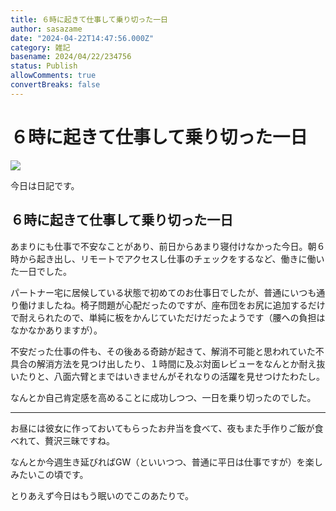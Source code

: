 ```yaml
---
title: ６時に起きて仕事して乗り切った一日
author: sasazame
date: "2024-04-22T14:47:56.000Z"
category: 雑記
basename: 2024/04/22/234756
status: Publish
allowComments: true
convertBreaks: false
---
```

# ６時に起きて仕事して乗り切った一日

![](https://cdn-ak.f.st-hatena.com/images/fotolife/s/sasazame/20230908/20230908202155.png)

今日は日記です。

<!-- Extended Body -->

## ６時に起きて仕事して乗り切った一日

あまりにも仕事で不安なことがあり、前日からあまり寝付けなかった今日。朝６時から起き出し、リモートでアクセスし仕事のチェックをするなど、働きに働いた一日でした。

パートナー宅に居候している状態で初めてのお仕事日でしたが、普通にいつも通り働けましたね。椅子問題が心配だったのですが、座布団をお尻に追加するだけで耐えられたので、単純に板をかんじていただけだったようです（腰への負担はなかなかありますが）。

不安だった仕事の件も、その後ある奇跡が起きて、解消不可能と思われていた不具合の解消方法を見つけ出したり、１時間に及ぶ対面レビューをなんとか耐え抜いたりと、八面六臂とまではいきませんがそれなりの活躍を見せつけたわたし。

なんとか自己肯定感を高めることに成功しつつ、一日を乗り切ったのでした。

* * *

お昼には彼女に作っておいてもらったお弁当を食べて、夜もまた手作りご飯が食べれて、贅沢三昧ですね。

なんとか今週生き延びればGW（といいつつ、普通に平日は仕事ですが）を楽しみたいこの頃です。

とりあえず今日はもう眠いのでこのあたりで。